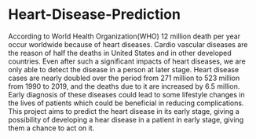 # Heart-Disease-Prediction
According to World Health Organization(WHO) 12 million death per year occur worldwide because of heart diseases. Cardio vascular diseases are the reason of half the deaths in United States and in other developed countries. Even after such a significant impacts of heart diseases, we are only able to detect the disease in a person at later stage. Heart disease cases are nearly doubled over the period from 271 million to 523 million from 1990 to 2019, and the deaths due to it are increased by 6.5 million. Early diagnosis of these diseases could lead to some lifestyle changes in the lives of patients which could be beneficial in reducing complications. This project aims to predict the heart disease in its early stage, giving a possibility of developing a hear disease in a patient in early stage, giving them a chance to act on it.
